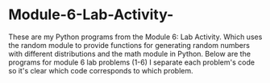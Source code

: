 # Module-6-Lab-Activity-
These are my Python programs from the Module 6: Lab Activity. Which uses the random module to provide functions for generating random numbers with different distributions and the math module in Python.
Below are the programs for module 6 lab problems (1-6) I separate each problem's code so it's clear which code corresponds to which problem.

